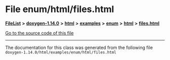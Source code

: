 

# File enum/html/files.html



[**FileList**](files.md) **>** [**doxygen-1.14.0**](dir_9d5bad020669189c90cda983471be5d0.md) **>** [**html**](dir_05d1fd8a7cdd04f638f8b23196de02e2.md) **>** [**examples**](dir_aa52e73a32d193037813a53dcfe817b6.md) **>** [**enum**](dir_6c61bf8a34dfaaf51d0c3cb8a0f00473.md) **>** [**html**](dir_77119c9ee9f73a3068ff1c684b7c5138.md) **>** [**files.html**](enum_2html_2files_8html.md)

[Go to the source code of this file](enum_2html_2files_8html_source.md)





































































------------------------------
The documentation for this class was generated from the following file `doxygen-1.14.0/html/examples/enum/html/files.html`

